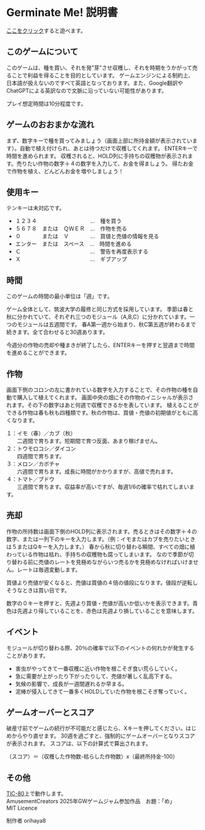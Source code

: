 # Germinate Me! 説明書

[ここをクリック](https://tic80.com/play?cart=4260)すると遊べます。

## このゲームについて

このゲームは、種を買い、それを発”芽”させ収穫し、それを時期をうかがって売ることで利益を得ることを目的としています。
ゲームエンジンによる制約上、日本語が扱えないのですべて英語となっております。また、Google翻訳やChatGPTによる英訳なので文脈に沿っていない可能性があります。

プレイ想定時間は10分程度です。

## ゲームのおおまかな流れ

まず、数字キーで種を買ってみましょう（画面上部に所持金額が表示されています）。自動で植え付けられ、あとは待つだけで収穫してくれます。
ENTERキーで時間を進められます。
収穫されると、HOLD列に手持ちの収穫物が表示されます。売りたい作物の数字＋４の数字を入力して、お金を得ましょう。
得たお金で作物を植え、どんどんお金を増やしましょう！

## 使用キー

テンキーは未対応です。

* １２３４　　　　　　　　　　…　種を買う
* ５６７８　または　ＱＷＥＲ　…　作物を売る
* ０　　　　または　Ｖ　　　　…　買値と売値の情報を見る
* エンター　または　スペース　…　時間を進める
* Ｃ　　　　　　　　　　　　　…　警告を再度表示する
* Ｘ　　　　　　　　　　　　　…　ギブアップ

## 時間

このゲームの時間の最小単位は「週」です。

ゲーム全体として、筑波大学の履修と同じ方式を採用しています。
季節は春と秋に分かれていて、それぞれ三つのモジュール（A,B,C）に分かれています。一つのモジュールは五週間です。
春A第一週から始まり、秋C第五週が終わるまで続きます。全て合わせると30週あります。

今週分の作物の売却や種まきが終了したら、ENTERキーを押すと翌週まで時間を進めることができます。

## 作物

画面下側のコロンの左に書かれている数字を入力することで、その作物の種を自動で購入して植えてくれます。
画面中央の畑にその作物のイニシャルが表示されます。その下の数字はあと何週で収穫できるかを表しています。
植えることができる作物は春も秋も四種類です。秋の作物は、買値・売値の初期値がともに高くなります。

１：イモ（春）／カブ（秋）  
 　　二週間で育ちます。短期間で育つ反面、あまり稼げません。  
２：トウモロコシ／ダイコン  
　　四週間で育ちます。  
３：メロン／カボチャ  
　　六週間で育ちます。成長に時間がかかりますが、高値で売れます。  
４：トマト／ブドウ  
　　三週間で育ちます。収益率が高いですが、毎週1/6の確率で枯れてしまいます。  

## 売却

作物の所持数は画面下側のHOLD列に表示されます。売るときはその数字＋４の数字、または一列下のキーを入力します。（例：イモまたはカブを売りたいときは５またはQキーを入力します。）
春から秋に切り替わる瞬間、すべての畑に植わっている作物は枯れ、手持ちの収穫物も腐ってしまいます。
なので季節が切り替わる前に売値のレートを見極めながらいつ売るかを見極めなければいけません。レートは毎週変動します。

買値より売値が安くなると、売値は買値の４倍の値段になります。値段が逆転しそうなときは買い目です。

数字の０キーを押すと、先週より買値・売値が高いか低いかを表示できます。青色は先週より得していることを、赤色は先週より損していることを意味します。

## イベント

モジュールが切り替わる際、20％の確率で以下のイベントの何れかが発生することがあります。

- 害虫がやってきて一番収穫に近い作物を根こそぎ食い荒らしていく。
- 急に需要が上がったり下がったりして、売値が著しく乱高下する。
- 気候の影響で、成長が一週間遅れるか早まる。
- 泥棒が侵入してきて一番多くHOLDしていた作物を根こそぎ奪っていく。

## ゲームオーバーとスコア

破産寸前でゲームの続行が不可能だと感じたら、Xキーを押してください。はじめからやり直せます。
30週を過ごすと、強制的にゲームオーバーとなりスコアが表示されます。
スコアは、以下の計算式で算出されます。

（スコア）＝（収穫した作物数-枯らした作物数）x（最終所持金-100）


## その他

[TIC-80](https://tic80.com/)上で動作します。  
AmusementCreators 2025年GWゲームジャム参加作品　お題：「め」  
MIT Licence

制作者 orihaya8
